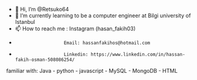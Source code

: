 - 👋 Hi, I’m @Retsuko64
- 🌱 I’m currently learning to be a computer engineer at Bilgi university of Istanbul
- 📫 How to reach me : Instagram (hasan_fakih03)
-                       Email: hassanfakihos@hotmail.com
-                       Linkedin: https://www.linkedin.com/in/hassan-fakih-osman-508086254/
familiar with: Java - python - javascript - MySQL - MongoDB - HTML
